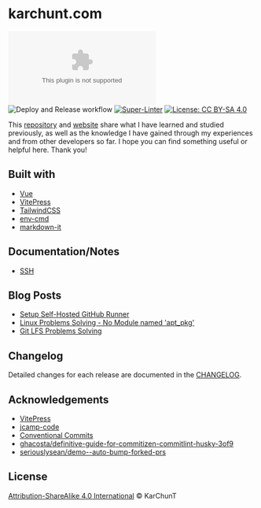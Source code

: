 <h1>karchunt.com</h1>

![GitHub Release](https://img.shields.io/github/v/release/karchunt/karchunt.com)
![Deploy and Release workflow](https://github.com/KarChunT/karchunt.com/actions/workflows/deploy-and-release.yml/badge.svg?branch=main)
[![Super-Linter](https://github.com/KarChunT/karchunt.com/actions/workflows/pr-checker.yml/badge.svg)](https://github.com/marketplace/actions/super-linter)
[![License: CC BY-SA 4.0](https://img.shields.io/badge/License-CC_BY--SA_4.0-lightgrey.svg)](https://creativecommons.org/licenses/by-sa/4.0/)

This [repository](https://github.com/KarChunT/karchunt.com) and [website](https://karchunt.com/) share what I have learned and studied previously, as well as the knowledge I have gained through my experiences and from other developers so far. I hope you can find something useful or helpful here. Thank you!

## Built with

- [Vue](https://vuejs.org/)
- [VitePress](https://vitepress.dev/)
- [TailwindCSS](https://tailwindcss.com/)
- [env-cmd](https://www.npmjs.com/package/env-cmd)
- [markdown-it](https://www.npmjs.com/package/markdown-it)

## Documentation/Notes

- [SSH](https://karchunt.com/docs/ssh/ssh-overview)

## Blog Posts

- [Setup Self-Hosted GitHub Runner](https://karchunt.com/blog/posts/setup-self-hosted-github-runner)
- [Linux Problems Solving - No Module named 'apt_pkg'](https://karchunt.com/blog/posts/fix-no-module-named-apt-pkg)
- [Git LFS Problems Solving](https://karchunt.com/blog/posts/fix-git-lfs-pointers)

## Changelog

Detailed changes for each release are documented in the [CHANGELOG](https://github.com/KarChunT/karchunt.com/blob/main/CHANGELOG.md).

## Acknowledgements

- [VitePress](https://vitepress.dev/)
- [jcamp-code](https://github.com/jcamp-code/vitepress-blog-theme)
- [Conventional Commits](https://kapeli.com/cheat_sheets/Conventional_Commits.docset/Contents/Resources/Documents/index)
- [ghacosta/definitive-guide-for-commitizen-commitlint-husky-3of9](https://dev.to/ghacosta/definitive-guide-for-commitizen-commitlint-husky-3of9)
- [seriouslysean/demo--auto-bump-forked-prs](https://github.com/seriouslysean/demo--auto-bump-forked-prs)

## License

[Attribution-ShareAlike 4.0 International](https://github.com/KarChunT/karchunt.com/blob/main/LICENSE) © KarChunT
